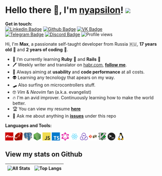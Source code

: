 # Hello there 👋, I'm [nyapsilon](https://maxbarsukov.github.io)!  <img src="https://github.com/TheDudeThatCode/TheDudeThatCode/blob/master/Assets/Earth.gif" width="24px">

**Get in touch:**
<br/>
[![Linkedin Badge](https://img.shields.io/badge/-Max_Barsukov-0072b1?style=flat&logo=Linkedin&logoColor=white&link=https://www.linkedin.com/in/maxbarsukov/)](https://www.linkedin.com/in/maxbarsukov/)
[![Github Badge](https://img.shields.io/badge/-maxbarsukov-grey?style=flat&logo=github&logoColor=white&link=https://github.com/maxbarsukov/)](https://github.com/maxbarsukov/)
[![VK Badge](https://img.shields.io/badge/-maxbarsukov-4c75a3?style=flat&logo=vk&logoColor=white&link=https://vk.com/maxbarsukov)](https://vk.com/maxbarsukov)
<br/>
[![Telegram Badge](https://img.shields.io/badge/-Max_Barsukov-0088cc?style=flat&logo=telegram&logoColor=white&link=https://t.me/maxbarsukov)](https://t.me/maxbarsukov)
[![Discord Badge](https://img.shields.io/badge/-nyapsilon-7289da?style=flat&logo=discord&logoColor=white&link=https://discordapp.com/users/nyapsilon#7581)](https://discordapp.com/users/nyapsilon#7581)
![Profile views](https://komarev.com/ghpvc/?username=maxbarsukov)

Hi, I'm **Max**, a passionate self-taught developer from Russia 🇷🇺, **17 years old** 👶 and **2 years of coding** 🧐.

* 🌱 I’m currently learning **Ruby** 💎 and **Rails** 🚈
* 🖊️ Weekly writer and translator on [habr.com](https://habr.com), [**follow me**](https://habr.com/ru/users/maxbarsukov/).
* 💫 Always aiming at **usability** and **code performance** at all costs.
* 👽 Learning any tecnology that apears on my way.
* 🛹 Also surfing on microcontrollers stuff.
* 🤓 *Vim* & *Neovim* fan (a.k.a. evangelist)
* 🔥 I'm an avid improver. Continuously learning how to make the world better.
* 🏆 You can view my resume [**here**](https://maxbarsukov.netlify.app/)
* 💬 Ask me about anything in [**issues**](https://github.com/maxbarsukov/maxbarsukov/issues) under this repo

**Languages and Tools:**

<img
  aling="left"
  src="https://raw.githubusercontent.com/github/explore/80688e429a7d4ef2fca1e82350fe8e3517d3494d/topics/rails/rails.png"
  width="26"
/>
<img
  aling="left"
  src="https://raw.githubusercontent.com/github/explore/80688e429a7d4ef2fca1e82350fe8e3517d3494d/topics/ruby/ruby.png"
  width="26"
/>
<img
  aling="left"
  src="https://raw.githubusercontent.com/github/explore/80688e429a7d4ef2fca1e82350fe8e3517d3494d/topics/postgresql/postgresql.png"
  width="26"
/>
<img
  aling="left"
  src="https://raw.githubusercontent.com/github/explore/80688e429a7d4ef2fca1e82350fe8e3517d3494d/topics/nodejs/nodejs.png"
  width="26"
/>
<img
  aling="left"
  src="https://raw.githubusercontent.com/github/explore/80688e429a7d4ef2fca1e82350fe8e3517d3494d/topics/javascript/javascript.png"
  width="26"
/>
<img
  aling="left"
  src="https://raw.githubusercontent.com/github/explore/80688e429a7d4ef2fca1e82350fe8e3517d3494d/topics/typescript/typescript.png"
  width="26"
/>
<img
  aling="left"
  src="https://raw.githubusercontent.com/github/explore/5c058a388828bb5fde0bcafd4bc867b5bb3f26f3/topics/graphql/graphql.png"
  width="26"
/>
<img
  aling="left"
  src="https://raw.githubusercontent.com/github/explore/80688e429a7d4ef2fca1e82350fe8e3517d3494d/topics/react/react.png"
  width="26"
/>
<img
  aling="left"
  src="https://raw.githubusercontent.com/github/explore/80688e429a7d4ef2fca1e82350fe8e3517d3494d/topics/redux/redux.png"
  width="26"
/>
<img
  aling="left"
  src="https://raw.githubusercontent.com/github/explore/80688e429a7d4ef2fca1e82350fe8e3517d3494d/topics/git/git.png"
  width="26"
/>
<img
  aling="left"
  src="https://raw.githubusercontent.com/github/explore/80688e429a7d4ef2fca1e82350fe8e3517d3494d/topics/vim/vim.png"
  width="26"
/>
<img
  aling="left"
  src="https://raw.githubusercontent.com/github/explore/80688e429a7d4ef2fca1e82350fe8e3517d3494d/topics/terminal/terminal.png"
  width="26"
/>
<img
  aling="left"
  src="https://raw.githubusercontent.com/github/explore/80688e429a7d4ef2fca1e82350fe8e3517d3494d/topics/linux/linux.png"
  width="26"
/>

<!-- ## <img src="https://media.giphy.com/media/VgCDAzcKvsR6OM0uWg/giphy.gif" width="50">View my stats on Github -->
## View my stats on Github


| <img align="center" src="https://github-readme-stats.vercel.app/api?username=maxbarsukov&show_icons=true&include_all_commits=true&count_private=true&hide=contribs&private=true&hide_border=true" alt="All Stats" /> | <img align="center" src="https://github-readme-stats.vercel.app/api/top-langs/?username=maxbarsukov&layout=compact&langs_count=6&hide_border=true" alt="Top Langs" /> |
| ------------- | ------------- |

